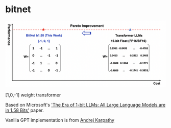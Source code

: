 # bitnet

![Paper diagram](https://github.com/kevbuh/bitnet/blob/main/paper_img.png)


[1,0,-1] weight transformer

Based on Microsoft's ['The Era of 1-bit LLMs: All Large Language Models are in 1.58 Bits'](https://arxiv.org/abs/2402.17764) paper.

Vanilla GPT implementation is from [Andrej Karpathy](https://github.com/karpathy/ng-video-lecture/blob/master/gpt.py)
